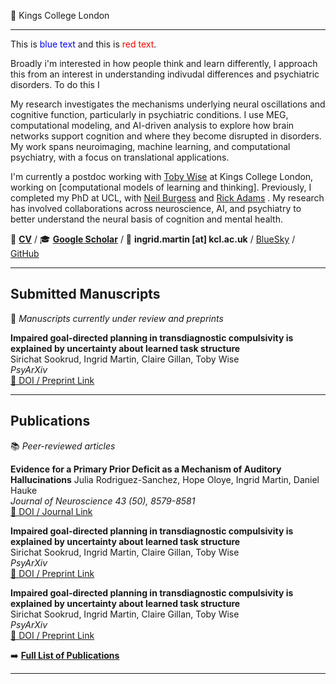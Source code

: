📍 Kings College London 

---

This is <span style="color: blue;">blue text</span> and this is <span style="color: red;">red text</span>.

Broadly i'm interested in how people think and learn differently, I approach this from an interest in understanding indivudal differences and psychiatric disorders. To do this I 


My research investigates the mechanisms underlying neural oscillations and cognitive function, particularly in psychiatric conditions. I use MEG, computational modeling, and AI-driven analysis to explore how brain networks support cognition and where they become disrupted in disorders. My work spans neuroimaging, machine learning, and computational psychiatry, with a focus on translational applications.

I'm currently a postdoc working with [Toby Wise](https://thewiselab.org/) at Kings College London, working on [computational models of learning and thinking]. Previously, I completed my PhD at UCL, with [Neil Burgess](https://www.ucl.ac.uk/icn/research/research-groups/space-memory) and [Rick Adams](https://www.tcplab.org/home) . My research has involved collaborations across neuroscience, AI, and psychiatry to better understand the neural basis of cognition and mental health.

📄 **[CV](cv.md)** / 🎓 **[Google Scholar](https://scholar.google.com/citations?view_op=list_works&hl=en&hl=en&user=Rq_iPtwAAAAJ&sortby=pubdate)** / 📧 **ingrid.martin [at] kcl.ac.uk** / [BlueSky](ingrdmrtn.bsky.social) / [GitHub](www.github.com)

---

## **Submitted Manuscripts**  
📌 *Manuscripts currently under review and preprints*  

**Impaired goal-directed planning in transdiagnostic compulsivity is explained by uncertainty about learned task structure**  
Sirichat Sookrud, Ingrid Martin, Claire Gillan, Toby Wise   
*PsyArXiv*  
[🔗 DOI / Preprint Link](https://osf.io/zp6vk_v1)


---

## **Publications**  
📚 *Peer-reviewed articles*  

**Evidence for a Primary Prior Deficit as a Mechanism of Auditory Hallucinations**
Julia Rodriguez-Sanchez, Hope Oloye, Ingrid Martin, Daniel Hauke  
*Journal of Neuroscience 43 (50), 8579-8581*  
[🔗 DOI / Journal Link](https://doi.org/10.1523/JNEUROSCI.1601-23.2023)

**Impaired goal-directed planning in transdiagnostic compulsivity is explained by uncertainty about learned task structure**  
Sirichat Sookrud, Ingrid Martin, Claire Gillan, Toby Wise   
*PsyArXiv*  
[🔗 DOI / Preprint Link](https://osf.io/zp6vk_v1)

**Impaired goal-directed planning in transdiagnostic compulsivity is explained by uncertainty about learned task structure**  
Sirichat Sookrud, Ingrid Martin, Claire Gillan, Toby Wise   
*PsyArXiv*  
[🔗 DOI / Preprint Link](https://osf.io/zp6vk_v1)

➡️ **[Full List of Publications](cv.md#publications)**  

---


